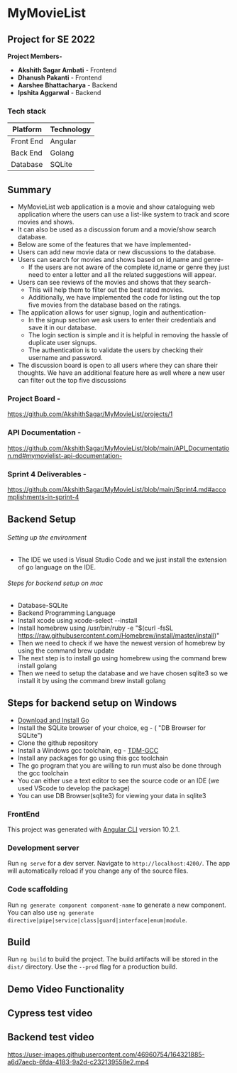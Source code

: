 # MyMovieList <br />

## Project for SE 2022 <br />

**Project Members-** <br />

* **Akshith Sagar Ambati** - Frontend <br />
* **Dhanush Pakanti** - Frontend <br />
* **Aarshee Bhattacharya** - Backend <br />
* **Ipshita Aggarwal** - Backend <br />

### Tech stack <br />
Platform | Technology
-------- | ---------
Front End|Angular
Back End |Golang
Database |SQLite

## Summary <br />
* MyMovieList web application is a movie and show cataloguing web application where the users can use a list-like system to track and score movies and shows.
* It can also be used as a discussion forum and a movie/show search database.
* Below are some of the features that we have implemented-
* Users can add new movie data or new discussions to the database.
* Users can search for movies and shows based on id,name and genre-
    * If the users are not aware of the complete id,name or genre they just need to enter a letter and all the related suggestions will appear. 
* Users can see reviews of the movies and shows that they search-
    * This will help them to filter out the best rated movies. 
    * Additionally, we have implemented the code for listing out the top five movies from the database based on the ratings.
* The application allows for user signup, login and authentication-
    * In the signup section we ask users to enter their credentials and save it in our database. 
    * The login section is simple and it is helpful in removing the hassle of duplicate user signups. 
    * The authentication is to validate the users by checking their username and password.
* The discussion board is open to all users where they can share their thoughts. We have an additional feature here as well where a new user can filter out the top five discussions

### Project Board -

https://github.com/AkshithSagar/MyMovieList/projects/1

### API Documentation -

https://github.com/AkshithSagar/MyMovieList/blob/main/API_Documentation.md#mymovielist-api-documentation-


### Sprint 4 Deliverables -

https://github.com/AkshithSagar/MyMovieList/blob/main/Sprint4.md#accomplishments-in-sprint-4


## Backend Setup

###### Setting up the environment

* The IDE we used is Visual Studio Code and we just install the extension of go language on the IDE.

###### Steps for backend setup on mac

* Database-SQLite
* Backend Programming Language
* Install xcode using xcode-select --install
* Install homebrew using /usr/bin/ruby -e "$(curl -fsSL https://raw.githubusercontent.com/Homebrew/install/master/install)"
* Then we need to check if we have the newest version of homebrew by using the command brew update
* The next step is to install go using homebrew using the command brew install golang
* Then we need to setup the database and we have chosen sqlite3 so we install it by using the command brew install golang


## Steps for backend setup on Windows <br />
  * [Download and Install Go]( https://go.dev/doc/install)
  * Install the SQLite browser of your choice, eg - ( "DB Browser for SQLite")
  * Clone the github repository 
  * Install a Windows gcc toolchain, eg - [TDM-GCC]( https://jmeubank.github.io/tdm-gcc/ )
  * Install any packages for go using this gcc toolchain 
  * The go program that you are willing to run must also be done through the gcc toolchain
  * You can either use a text editor to see the source code or an IDE (we used VScode to develop the package)
  * You can use DB Browser(sqlite3) for viewing your data in sqlite3


### FrontEnd

This project was generated with [Angular CLI](https://github.com/angular/angular-cli) version 10.2.1.

### Development server

Run `ng serve` for a dev server. Navigate to `http://localhost:4200/`. The app will automatically reload if you change any of the source files.

### Code scaffolding

Run `ng generate component component-name` to generate a new component. You can also use `ng generate directive|pipe|service|class|guard|interface|enum|module`.

## Build

Run `ng build` to build the project. The build artifacts will be stored in the `dist/` directory. Use the `--prod` flag for a production build.

## Demo Video Functionality

## Cypress test video

## Backend test video

https://user-images.githubusercontent.com/46960754/164321885-a6d7aecb-6fda-4183-9a2d-c232139558e2.mp4


   
